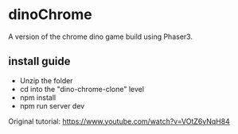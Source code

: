 # dinoChrome

A version of the chrome dino game build using Phaser3.

## install guide

- Unzip the folder
- cd into the "dino-chrome-clone" level
- npm install
- npm run server dev

Original tutorial: https://www.youtube.com/watch?v=VOtZ6yNqH84
